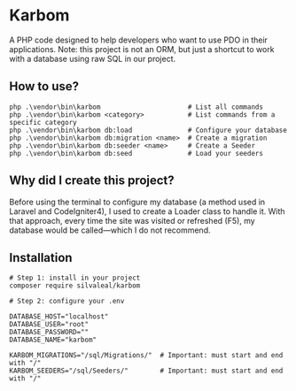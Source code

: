 # Karbom

A PHP code designed to help developers who want to use PDO in their applications.
Note: this project is not an ORM, but just a shortcut to work with a database using raw SQL in our project.

## How to use?
```shell
php .\vendor\bin\karbom                      # List all commands
php .\vendor\bin\karbom <category>           # List commands from a specific category
php .\vendor\bin\karbom db:load              # Configure your database
php .\vendor\bin\karbom db:migration <name>  # Create a migration
php .\vendor\bin\karbom db:seeder <name>     # Create a Seeder
php .\vendor\bin\karbom db:seed              # Load your seeders
```

## Why did I create this project?

Before using the terminal to configure my database (a method used in Laravel and CodeIgniter4), I used to create a Loader class to handle it. With that approach, every time the site was visited or refreshed (F5), my database would be called—which I do not recommend.

## Installation
```shell
# Step 1: install in your project
composer require silvaleal/karbom

# Step 2: configure your .env

DATABASE_HOST="localhost"
DATABASE_USER="root"
DATABASE_PASSWORD=""
DATABASE_NAME="karbom"

KARBOM_MIGRATIONS="/sql/Migrations/"  # Important: must start and end with "/"
KARBOM_SEEDERS="/sql/Seeders/"        # Important: must start and end with "/"
```